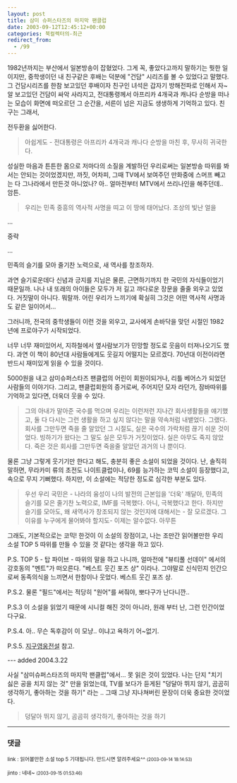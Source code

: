 ```yaml
---
layout: post
title: 삼미 슈퍼스타즈의 마지막 팬클럽
date: 2003-09-12T12:45:12+00:00
categories: 북컬렉터의-최근
redirect_from:
  - /99
---
```


1982년까지는 부산에서 일본방송이 잡혔었다. 그게 꼭, 좋았다고까지 말하기는 뭣한 일이지만, 중학생이던 내 친구같은 후배는 덕분에 "건담" 시리즈를 볼 수 있었다고 말했다. 그 건담시리즈를 한참 보고있던 후배이자 친구인 녀석은 갑자기 방해전파로 인해서 자~알 보고있던 건담이 싸악 사라지고, 전대통령께서 아프리카 4개국과 캐나다 순방을 떠나는 모습이 화면에 떠오르던 그 순간을, 서른이 넘은 지금도 생생하게 기억하고 있다. 친구는 그래서,

전두환을 싫어한다.

> 아쉽게도 - 전대통령은 아프리카 4개국과 캐나다 순방을 마친 후, 무사히 귀국한다.

성실한 마음과 튼튼한 몸으로 저마다의 소질을 계발하던 우리로써는 일본방송 따위를 봐서는 안되는 것이었겠지만, 까짓, 어차피, 그때 TV에서 보여주던 만화중에 스머프 빼고는 다 그나라에서 만든것 아니었나? 아.. 얼마전부터 MTV에서 쓰리나인을 해주던데.. 암튼.

> 우리는 민족 중흥의 역사적 사명을 띠고 이 땅에 태어났다. 조상의 빛난 얼을

...

중략

...

민족의 슬기를 모아 줄기찬 노력으로, 새 역사를 창조하자.

과연 슬기로운데다 신념과 긍지를 지님은 물론, 근면하기까지 한 국민의 자식들이었기 때문일까. 나나 내 또래의 아이들은 모두가 저 길고 까다로운 장문을 줄줄 외우고 있었다. 거짓말이 아니다. 뭐랄까. 어린 우리가 느끼기에 확실히 그것은 어떤 역사적 사명과도 같은 일이어서...

그러니까, 전국의 중학생들이 이런 것을 외우고, 교사에게 손바닥을 맞던 시절인 1982년에 프로야구가 시작되었다.

너무 너무 재미있어서, 지하철에서 옆사람보기가 민망할 정도로 웃음이 터져나오기도 했다. 과연 이 책이 80년대 사람들에게도 웃길지 어떨지는 모르겠다. 70년대 이전이라면 반드시 재미있게 읽을 수 있을 것이다.

5000원을 내고 삼미슈퍼스타즈 팬클럽의 어린이 회원이되거나, 리틀 베어스가 되었던 사람들의 이야기다. 그리고, 팬클럽회원의 증거로써, 주어지던 모자 라던가, 잠바따위를 기억하고 있다면, 더욱더 웃을 수 있다.

> 그의 아내가 말아준 국수를 먹으며 우리는 이런저런 지나간 회사생활들을 얘기했고, 둘 다 다시는 그런 생활을 하고 싶지 않다는 말을 약속처럼 내뱉었다. 그랬다. 회사를 그만두면 죽을 줄 알았던 그 시절도, 실은 국수의 가락처럼 끊기 쉬운 것이었다. 빙하기가 왔다는 그 말도 실은 모두가 거짓이었다. 실은 아무도 죽지 않았다. 죽은 것은 회사를 그만두면 죽을줄 알았던 과거의 나 뿐이다.

물론 그냥 그렇게 웃기기만 한다고 해도, 충분히 좋은 소설이 되었을 것이다. 난, 솔직히 말하면, 무라카미 류의 초전도 나이트클럽이나, 69를 능가하는 코믹 소설이 등장했다고, 속으로 무지 기뻐했다. 하지만, 이 소설에는 적당한 정도로 심각한 부분도 있다.

> 우선 우리 국민은 - 나라의 융성이 나의 발전의 근본임을 '더욱' 깨달아, 민족의 슬기를 모은 줄기찬 노력으로, IMF를 극복했다. 아니, 극복했다고 한다. 하지만 슬기를 모아도, 왜 새역사가 창조되지 않는 것인지에 대해서는 - 잘 모르겠다. 그 이유를 누구에게 물어봐야 할지도- 이제는 알수없다. 아무튼

그래도, 기본적으로는 코믹! 한것이 이 소설의 장점이고, 나는 조만간 읽어볼만한 우리 소설 TOP 5 따위를 만들 수 있을 것 같다는 생각을 하고 있다.

P.S. TOP 5 - 탑 파이브 - 따위의 말을 하고 나니까, 얼마전에 "뷰티풀 선데이" 에서의 강호동의 "멘트"가 떠오른다. "베스트 웃긴 포즈 상" 이라나. 그야말로 신식민지 인간으로써 동족의식을 느끼면서 한참이나 웃었다. 베스트 웃긴 포즈 상.

P.S.2. 물론 "필드"에서는 적당히 "원어"를 써줘야, 뽀다구가 난다니깐..

P.S.3 이 소설을 읽었기 때문에 시니컬 해진 것이 아니라, 원래 부터 난, 그런 인간이었다구요.

P.S.4. 아.. 무슨 독후감이 이 모냥.. 이냐고 욕하기 어~없기.

P.S.5. <a href="http://jinto.pe.kr/17">지구영웅전설</a> 참고.

--- added 2004.3.22

사실 "삼미슈퍼스타즈의 마지막 팬클럽"에서... 못 읽은 것이 있었다. 나는 단지 "치기 싫은 공을 치지 않는 것" 만을 읽었는데, TV를 보다가 듣게된 "덩달아 뛰지 않기, 곰곰히 생각하기, 좋아하는 것을 하기" 라는 .. 그때 그냥 지나쳐버린 문장이 더욱 중요한 것이었다.

> 덩달아 뛰지 않기, 곰곰히 생각하기, 좋아하는 것을 하기



* * *

### 댓글



<!--- cmt:208 --->
<!--- mail: --->
<!--- parent:0 --->

<small class=comment>link : 읽어볼만한 소설 top 5 기대됩니다. 만드시면 알려주세요^^ <small>(2003-09-14 18:14:53)</small></small>


<!--- cmt:209 --->
<!--- mail: --->
<!--- parent:0 --->

<small class=comment>jinto : 네네~ <small>(2003-09-15 01:53:46)</small></small>

